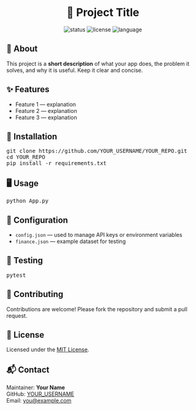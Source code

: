 <h1 align="center">📌 Project Title</h1>

<p align="center">
  <img src="https://img.shields.io/badge/status-active-success" alt="status"/>
  <img src="https://img.shields.io/badge/license-MIT-blue" alt="license"/>
  <img src="https://img.shields.io/badge/language-Python-orange" alt="language"/>
</p>

<h2>📖 About</h2>
<p>
  This project is a <b>short description</b> of what your app does, the problem it solves,
  and why it is useful. Keep it clear and concise.
</p>

<h2>✨ Features</h2>
<ul>
  <li>Feature 1 — explanation</li>
  <li>Feature 2 — explanation</li>
  <li>Feature 3 — explanation</li>
</ul>

<h2>🚀 Installation</h2>
<pre>
git clone https://github.com/YOUR_USERNAME/YOUR_REPO.git
cd YOUR_REPO
pip install -r requirements.txt
</pre>

<h2>🖥️ Usage</h2>
<pre>
python App.py
</pre>

<h2>📝 Configuration</h2>
<ul>
  <li><code>config.json</code> — used to manage API keys or environment variables</li>
  <li><code>finance.json</code> — example dataset for testing</li>
</ul>

<h2>🧪 Testing</h2>
<pre>
pytest
</pre>

<h2>🤝 Contributing</h2>
<p>
  Contributions are welcome! Please fork the repository and submit a pull request.
</p>

<h2>📜 License</h2>
<p>
  Licensed under the <a href="LICENSE">MIT License</a>.
</p>

<h2>📬 Contact</h2>
<p>
  Maintainer: <b>Your Name</b><br/>
  GitHub: <a href="https://github.com/YOUR_USERNAME">YOUR_USERNAME</a><br/>
  Email: <a href="mailto:you@example.com">you@example.com</a>
</p>
